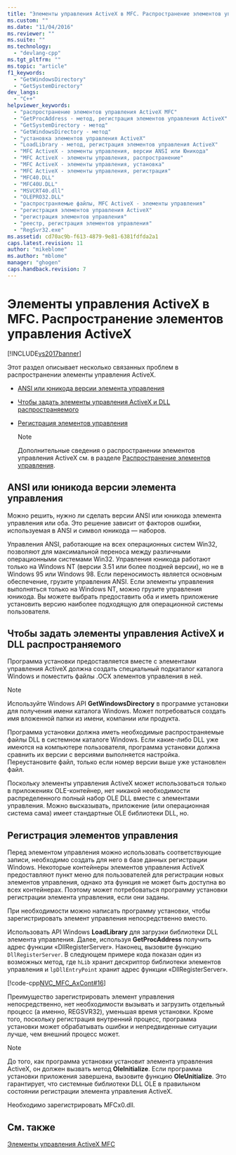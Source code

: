 ```yaml
---
title: "Элементы управления ActiveX в MFC. Распространение элементов управления ActiveX | Microsoft Docs"
ms.custom: ""
ms.date: "11/04/2016"
ms.reviewer: ""
ms.suite: ""
ms.technology: 
  - "devlang-cpp"
ms.tgt_pltfrm: ""
ms.topic: "article"
f1_keywords: 
  - "GetWindowsDirectory"
  - "GetSystemDirectory"
dev_langs: 
  - "C++"
helpviewer_keywords: 
  - "распространение элементов управления ActiveX MFC"
  - "GetProcAddress - метод, регистрация элементов управления ActiveX"
  - "GetSystemDirectory - метод"
  - "GetWindowsDirectory - метод"
  - "установка элементов управления ActiveX"
  - "LoadLibrary - метод, регистрация элементов управления ActiveX"
  - "MFC ActiveX - элементы управления, версии ANSI или Юникода"
  - "MFC ActiveX - элементы управления, распространение"
  - "MFC ActiveX - элементы управления, установка"
  - "MFC ActiveX - элементы управления, регистрация"
  - "MFC40.DLL"
  - "MFC40U.DLL"
  - "MSVCRT40.dll"
  - "OLEPRO32.DLL"
  - "распространяемые файлы, MFC ActiveX - элементы управления"
  - "регистрация элементов управления ActiveX"
  - "регистрация элементов управления"
  - "реестр, регистрация элементов управления"
  - "RegSvr32.exe"
ms.assetid: cd70ac9b-f613-4879-9e81-6381fdfda2a1
caps.latest.revision: 11
author: "mikeblome"
ms.author: "mblome"
manager: "ghogen"
caps.handback.revision: 7
---
```

# Элементы управления ActiveX в MFC. Распространение элементов управления ActiveX
[!INCLUDE[vs2017banner](../assembler/inline/includes/vs2017banner.md)]

Этот раздел описывает несколько связанных проблем в распространении элементы управления ActiveX.  
  
-   [ANSI или юникода версии элемента управления](#_core_ansi_or_unicode_control_versions)  
  
-   [Чтобы задать элементы управления ActiveX и DLL распространяемого](#_core_installing_activex_controls_and_redistributable_dlls)  
  
-   [Регистрация элементов управления](#_core_registering_controls)  
  
    > [!NOTE]
    >  Дополнительные сведения о распространении элементов управления ActiveX см. в разделе [Распространение элементов управления](../Topic/Redistributing%20Controls.md).  
  
##  <a name="_core_ansi_or_unicode_control_versions"></a> ANSI или юникода версии элемента управления  
 Можно решить, нужно ли сделать версии ANSI или юникода элемента управления или оба.  Это решение зависит от факторов ошибки, используемая в ANSI и символ юникода — наборов.  
  
 Управления ANSI, работающие на всех операционных систем Win32, позволяют для максимальной переноса между различными операционными системами Win32.  Управления юникода работают только на Windows NT \(версии 3.51 или более поздней версии\), но не в Windows 95 или Windows 98.  Если переносимость является основным обеспечение, грузите управления ANSI.  Если элементы управления выполняться только на Windows NT, можно грузите управления юникода.  Вы можете выбрать предоставить оба и иметь приложение установить версию наиболее подходящую для операционной системы пользователя.  
  
##  <a name="_core_installing_activex_controls_and_redistributable_dlls"></a> Чтобы задать элементы управления ActiveX и DLL распространяемого  
 Программа установки предоставляется вместе с элементами управления ActiveX должна создать специальный подкаталог каталога Windows и поместить файлы .OCX элементов управления в ней.  
  
> [!NOTE]
>  Используйте Windows API **GetWindowsDirectory** в программе установки для получения имени каталога Windows.  Может потребоваться создать имя вложенной папки из имени, компании или продукта.  
  
 Программа установки должна иметь необходимые распространяемые файлы DLL в системном каталоге Windows.  Если какие\-либо DLL уже имеются на компьютере пользователя, программа установки должна сравнить их версии с версиями выполняется настройка.  Переустановите файл, только если номер версии выше уже установлен файл.  
  
 Поскольку элементы управления ActiveX может использоваться только в приложениях OLE\-контейнер, нет никакой необходимости распределенного полный набор OLE DLL вместе с элементами управления.  Можно высказывать, приложение \(или операционная система сама\) имеет стандартные OLE библиотеки DLL, но.  
  
##  <a name="_core_registering_controls"></a> Регистрация элементов управления  
 Перед элементом управления можно использовать соответствующие записи, необходимо создать для него в базе данных регистрации Windows.  Некоторые контейнеры элементов управления ActiveX предоставляют пункт меню для пользователей для регистрации новых элементов управления, однако эта функция не может быть доступна во всех контейнерах.  Поэтому может потребоваться программу установки регистрации элемента управления, если они заданы.  
  
 При необходимости можно написать программу установки, чтобы зарегистрировать элемент управления непосредственно вместо.  
  
 Использовать API Windows **LoadLibrary**  для загрузки библиотеки DLL элемента управления.  Далее, используя **GetProcAddress**  получить адрес функции «DllRegisterServer».  Наконец, вызовите функцию `DllRegisterServer`.  В следующем примере кода показан один из возможных метод, где `hLib` хранит дескриптор библиотеки элементов управления и `lpDllEntryPoint`  хранит адрес функции «DllRegisterServer».  
  
 [!code-cpp[NVC_MFC_AxCont#16](../mfc/codesnippet/CPP/mfc-activex-controls-distributing-activex-controls_1.cpp)]  
  
 Преимущество зарегистрировать элемент управления непосредственно, нет необходимости вызывать и загрузить отдельный процесс \(а именно, REGSVR32\), уменьшая время установки.  Кроме того, поскольку регистрация внутренний процесс, программа установки может обрабатывать ошибки и непредвиденные ситуации лучше, чем внешний процесс может.  
  
> [!NOTE]
>  До того, как программа установки установит элемента управления ActiveX, он должен вызвать метод **OleInitialize**.  Если программа установки приложения завершена, вызовите функцию **OleUnitialize**.  Это гарантирует, что системные библиотеки DLL OLE в правильном состоянии регистрации элемента управления ActiveX.  
  
 Необходимо зарегистрировать MFCx0.dll.  
  
## См. также  
 [Элементы управления ActiveX MFC](../mfc/mfc-activex-controls.md)